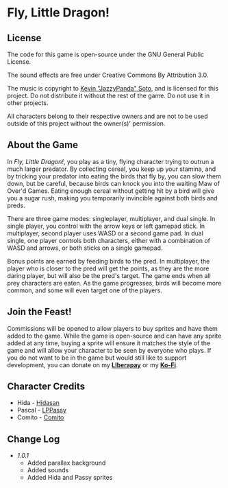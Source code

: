 # **Fly, Little Dragon!**

## **License**

The code for this game is open-source under the GNU General Public License.

The sound effects are free under Creative Commons By Attribution 3.0.

The music is copyright to [Kevin "JazzyPanda" Soto](http://www.furaffinity.net/user/jazzypanda), and is licensed for this project. Do not distribute it without the rest of the game. Do not use it in other projects.

All characters belong to their respective owners and are not to be used outside of this project without the owner(s)' permission.

## **About the Game**

In *Fly, Little Dragon!*, you play as a tiny, flying character trying to outrun a much larger predator. By collecting cereal, you keep up your stamina, and by tricking your predator into eating the birds that fly by, you can slow them down, but be careful, because birds can knock you into the waiting Maw of Over'd Games. Eating enough cereal without getting hit by a bird will give you a sugar rush, making you temporarily invincible against both birds and preds.

There are three game modes: singleplayer, multiplayer, and dual single. In single player, you control with the arrow keys or left gamepad stick. In multiplayer, second player uses WASD or a second game pad. In dual single, one player controls both characters, either with a combination of WASD and arrows, or both sticks on a single gamepad.

Bonus points are earned by feeding birds to the pred. In multiplayer, the player who is closer to the pred will get the points, as they are the more daring player, but will also be the pred's target. The game ends when all prey characters are eaten. As the game progresses, birds will become more common, and some will even target one of the players.

## **Join the Feast!**

Commissions will be opened to allow players to buy sprites and have them added to the game. While the game is open-source and can have any sprite added at any time, buying a sprite will ensure it matches the style of the game and will allow your character to be seen by everyone who plays. If you do not want to be in the game but would still like to support development, you can donate on my **[LIberapay](http://www.liberapay.com/kelvinshadewing)** or my **[Ko-Fi](http://www.ko-fi.com/kelvinshadewing)**.

## **Character Credits**

* Hida - [Hidasan](http://www.furaffinity.net/user/hida)
* Pascal - [LPPassy](https://www.youtube.com/channel/UCuCn7enxS4gYIfnuCR9T5kQ)
* Comito - [Comito](http://www.furaffinity.net/user/comito)

## **Change Log**

* *1.0.1*
  * Added parallax background
  * Added sounds
  * Added Hida and Passy sprites
